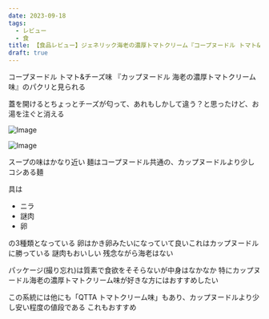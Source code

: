 ```yaml
---
date: 2023-09-18
tags:
  - レビュー
  - 食
title: 【食品レビュー】ジェネリック海老の濃厚トマトクリーム『コープヌードル トマト&チーズ味』の味
draft: true
---
```


コープヌードル トマト&チーズ味
『カップヌードル 海老の濃厚トマトクリーム味』のパクリと見られる

蓋を開けるとちょっとチーズが匂って、あれもしかして違う？と思ったけど、お湯を注ぐと消える

![Image](https://ca23c948e53b692185a3abd2b3ab9363.ipfs.4everland.link/ipfs/bafybeibheyyq6htcqk5nj5m45oop6ppu7nsasz6vj422lj7x7kcbbalqle?filename=IMG_20230714_141843492.jpg)

![Image](https://ca23c948e53b692185a3abd2b3ab9363.ipfs.4everland.link/ipfs/bafybeid4jgetj7apbztxph4yawp4jy6lh6v6xzopgnvwsmzjlzsr5isqk4?filename=IMG_20230714_142319160.jpg)

スープの味はかなり近い
麺はコープヌードル共通の、カップヌードルより少しコシある麺

具は

- ニラ
- 謎肉
- 卵

の3種類となっている
卵はかき卵みたいになっていて良いこれはカップヌードルに勝っている
謎肉もおいしい
残念ながら海老はない

パッケージ(撮り忘れ)は質素で食欲をそそらないが中身はなかなか
特にカップヌードル海老の濃厚トマトクリーム味が好きな方にはおすすめしたい

この系統には他にも「QTTA トマトクリーム味」もあり、カップヌードルより少し安い程度の値段である
これもおすすめ
